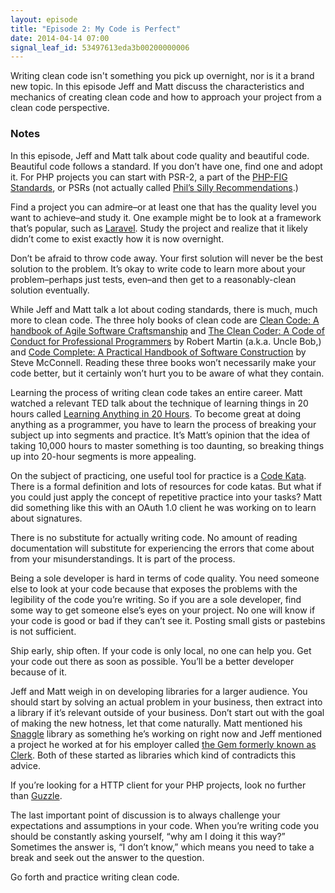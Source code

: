 ```yaml
---
layout: episode
title: "Episode 2: My Code is Perfect"
date: 2014-04-14 07:00
signal_leaf_id: 53497613eda3b00200000006
---
```

Writing clean code isn't something you pick up overnight, nor is it a brand new topic. In this episode Jeff and Matt discuss the characteristics and mechanics of creating clean code and how to approach your project from a clean code perspective.

### Notes

In this episode, Jeff and Matt talk about code quality and beautiful code. Beautiful code follows a standard. If you don’t have one, find one and adopt it. For PHP projects you can start with PSR-2, a part of the [PHP-FIG Standards](https://github.com/php-fig/fig-standards), or PSRs (not actually called [Phil’s Silly Recommendations](https://twitter.com/jcarouth/status/445892760256528384).)

Find a project you can admire–or at least one that has the quality level you want to achieve–and study it. One example might be to look at a framework that’s popular, such as [Laravel](https://github.com/laravel/laravel). Study the project and realize that it likely didn’t come to exist exactly how it is now overnight.

Don’t be afraid to throw code away. Your first solution will never be the best solution to the problem. It’s okay to write code to learn more about your problem–perhaps just tests, even–and then get to a reasonably-clean solution eventually.

While Jeff and Matt talk a lot about coding standards, there is much, much more to clean code. The three holy books of clean code are [Clean Code: A handbook of Agile Software Craftsmanship](http://www.amazon.com/dp/0132350882/) and [The Clean Coder: A Code of Conduct for Professional Programmers](http://www.amazon.com/dp/B0050JLC9Y/) by Robert Martin (a.k.a. Uncle Bob,) and [Code Complete: A Practical Handbook of Software Construction](http://www.amazon.com/dp/0735619670/) by Steve McConnell. Reading these three books won’t necessarily make your code better, but it certainly won’t hurt you to be aware of what they contain.

Learning the process of writing clean code takes an entire career. Matt watched a relevant TED talk about the technique of learning things in 20 hours called [Learning Anything in 20 Hours](https://www.youtube.com/watch?v=5MgBikgcWnY). To become great at doing anything as a programmer, you have to learn the process of breaking your subject up into segments and practice. It’s Matt’s opinion that the idea of taking 10,000 hours to master something is too daunting, so breaking things up into 20-hour segments is more appealing.

On the subject of practicing, one useful tool for practice is a [Code Kata](http://en.wikipedia.org/wiki/Kata_(programming)). There is a formal definition and lots of resources for code katas. But what if you could just apply the concept of repetitive practice into your tasks? Matt did something like this with an OAuth 1.0 client he was working on to learn about signatures.

There is no substitute for actually writing code. No amount of reading documentation will substitute for experiencing the errors that come about from your misunderstandings. It is part of the process.

Being a sole developer is hard in terms of code quality. You need someone else to look at your code because that exposes the problems with the legibility of the code you’re writing. So if you are a sole developer, find some way to get someone else’s eyes on your project. No one will know if your code is good or bad if they can’t see it. Posting small gists or pastebins is not sufficient.

Ship early, ship often. If your code is only local, no one can help you. Get your code out there as soon as possible. You’ll be a better developer because of it.

Jeff and Matt weigh in on developing libraries for a larger audience. You should start by solving an actual problem in your business, then extract into a library if it’s relevant outside of your business. Don’t start out with the goal of making the new hotness, let that come naturally. Matt mentioned his [Snaggle](https://github.com/mfrost503/Snaggle) library as something he’s working on right now and Jeff mentioned a project he worked at for his employer called [the Gem formerly known as Clerk](https://github.com/liftopia/clerk-gem). Both of these started as libraries which kind of contradicts this advice.

If you’re looking for a HTTP client for your PHP projects, look no further than [Guzzle](https://github.com/guzzle/guzzle).

The last important point of discussion is to always challenge your expectations and assumptions in your code. When you’re writing code you should be constantly asking yourself, “why am I doing it this way?” Sometimes the answer is, “I don’t know,” which means you need to take a break and seek out the answer to the question.

Go forth and practice writing clean code.
